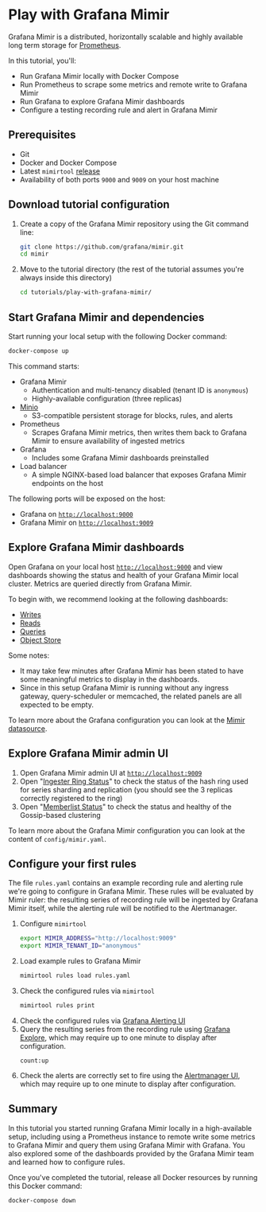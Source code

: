 # Play with Grafana Mimir

Grafana Mimir is a distributed, horizontally scalable and highly available long term storage for [Prometheus](https://prometheus.io).

In this tutorial, you'll:

- Run Grafana Mimir locally with Docker Compose
- Run Prometheus to scrape some metrics and remote write to Grafana Mimir
- Run Grafana to explore Grafana Mimir dashboards
- Configure a testing recording rule and alert in Grafana Mimir

## Prerequisites

- Git
- Docker and Docker Compose
- Latest `mimirtool` [release](https://github.com/grafana/mimir/releases/latest)
- Availability of both ports `9000` and `9009` on your host machine

## Download tutorial configuration

1. Create a copy of the Grafana Mimir repository using the Git command line:
   ```bash
   git clone https://github.com/grafana/mimir.git
   cd mimir
   ```
1. Move to the tutorial directory (the rest of the tutorial assumes you're always inside this directory)
   ```bash
   cd tutorials/play-with-grafana-mimir/
   ```

## Start Grafana Mimir and dependencies

Start running your local setup with the following Docker command:

```bash
docker-compose up
```

This command starts:

- Grafana Mimir
  - Authentication and multi-tenancy disabled (tenant ID is `anonymous`)
  - Highly-available configuration (three replicas)
- [Minio](https://min.io/)
  - S3-compatible persistent storage for blocks, rules, and alerts
- Prometheus
  - Scrapes Grafana Mimir metrics, then writes them back to Grafana Mimir to ensure availability of ingested metrics
- Grafana
  - Includes some Grafana Mimir dashboards preinstalled
- Load balancer
  - A simple NGINX-based load balancer that exposes Grafana Mimir endpoints on the host

The following ports will be exposed on the host:

- Grafana on [`http://localhost:9000`](http://localhost:9000)
- Grafana Mimir on [`http://localhost:9009`](http://localhost:9009)

## Explore Grafana Mimir dashboards

Open Grafana on your local host [`http://localhost:9000`](http://localhost:9000) and view dashboards showing the status
and health of your Grafana Mimir local cluster. Metrics are queried directly from Grafana Mimir.

To begin with, we recommend looking at the following dashboards:

- [Writes](http://localhost:9000/d/0156f6d15aa234d452a33a4f13c838e3/mimir-writes)
- [Reads](http://localhost:9000/d/8d6ba60eccc4b6eedfa329b24b1bd339/mimir-reads)
- [Queries](http://localhost:9000/d/d9931b1054053c8b972d320774bb8f1d/mimir-queries)
- [Object Store](http://localhost:9000/d/d5a3a4489d57c733b5677fb55370a723/mimir-object-store)

Some notes:

- It may take few minutes after Grafana Mimir has been stated to have some meaningful metrics to display in the dashboards.
- Since in this setup Grafana Mimir is running without any ingress gateway, query-scheduler or memcached, the related panels are all expected to be empty.

To learn more about the Grafana configuration you can look at the [Mimir datasource](http://localhost:9000/datasources).

## Explore Grafana Mimir admin UI

1. Open Grafana Mimir admin UI at [`http://localhost:9009`](http://localhost:9009)
2. Open "[Ingester Ring Status](http://localhost:9009/ingester/ring)" to check the status of the hash ring used for series sharding and replication (you should see the 3 replicas correctly registered to the ring)
3. Open "[Memberlist Status](http://localhost:9009/memberlist)" to check the status and healthy of the Gossip-based clustering

To learn more about the Grafana Mimir configuration you can look at the content of `config/mimir.yaml`.

## Configure your first rules

The file `rules.yaml` contains an example recording rule and alerting rule we're going to configure in Grafana Mimir.
These rules will be evaluated by Mimir ruler: the resulting series of recording rule will be ingested by Grafana Mimir
itself, while the alerting rule will be notified to the Alertmanager.

1. Configure `mimirtool`
   ```bash
   export MIMIR_ADDRESS="http://localhost:9009"
   export MIMIR_TENANT_ID="anonymous"
   ```
1. Load example rules to Grafana Mimir
   ```bash
   mimirtool rules load rules.yaml
   ```
1. Check the configured rules via `mimirtool`
   ```bash
   mimirtool rules print
   ```
1. Check the configured rules via [Grafana Alerting UI](http://localhost:9000/alerting/list)
1. Query the resulting series from the recording rule using [Grafana Explore](http://localhost:9000/explore), which may require up to one minute to display after configuration.
   ```
   count:up
   ```
1. Check the alerts are correctly set to fire using the [Alertmanager UI](http://localhost:9009/alertmanager), which may require up to one minute to display after configuration.

## Summary

In this tutorial you started running Grafana Mimir locally in a high-available setup, including using a Prometheus instance to  remote write
some metrics to Grafana Mimir and query them using Grafana Mimir with Grafana. You also explored some of the dashboards provided
by the Grafana Mimir team and learned how to configure rules.

Once you've completed the tutorial, release all Docker resources by running this Docker command:

```bash
docker-compose down
```

